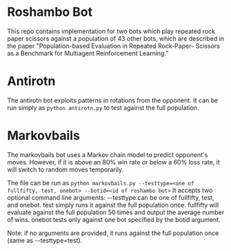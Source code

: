 # Roshambo Bot

This repo contains implementation for two bots which play repeated rock paper scissors against a population of 43 other bots, which are described in the paper "Population-based Evaluation in Repeated Rock-Paper- Scissors as a Benchmark for Multiagent Reinforcement Learning."

# Antirotn
The antirotn bot exploits patterns in rotations from the opponent. It can be run simply as `python antirotn.py` to test against the full population.

# Markovbails
The markovbails bot uses a Markov chain model to predict opponent's moves. However, if it is above an 80% win rate or below a 60% loss rate, it will switch to random moves temporarily. 

The file can be run as `python markovbails.py --testtype=<one of fullfifty, test, onebot> --botid=<id of roshambo bot>`
It accepts two optional command line arguments:
--testtype can be one of fullfifty, test, and onebot. test simply runs it against the full population once. fullfifty will evaluate against the full population 50 times and output the average number of wins. onebot tests only against one bot specified by the botid argument. 

Note: if no arguments are provided, it runs against the full population once (same as --testtype=test). 